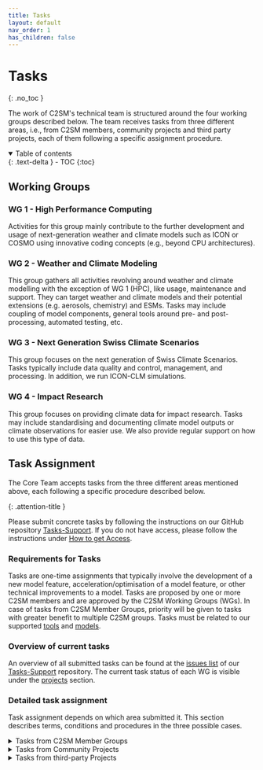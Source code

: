 ```yaml
---
title: Tasks
layout: default
nav_order: 1
has_children: false
---
```


# Tasks
{: .no_toc }

The work of C2SM's technical team is structured around the four working groups described below. The team receives tasks from three different areas, i.e., from C2SM members, community projects and third party projects, each of them following a specific assignment procedure.

<details open markdown="block">
  <summary>
    Table of contents
  </summary>
  {: .text-delta }
- TOC
{:toc}
</details>


## Working Groups

### WG 1 - High Performance Computing

Activities for this group mainly contribute to the further development and usage of next-generation weather and climate models such as ICON or COSMO using innovative coding concepts (e.g., beyond CPU architectures).


### WG 2 - Weather and Climate Modeling

This group gathers all activities revolving around weather and climate modelling with the exception of WG 1 (HPC), like usage, maintenance and support. They can target weather and climate models and their potential extensions (e.g. aerosols, chemistry) and ESMs. Tasks may include coupling of model components, general tools around pre- and post-processing, automated testing, etc.


### WG 3 - Next Generation Swiss Climate Scenarios

This group focuses on the next generation of Swiss Climate Scenarios. Tasks typically include data quality and control, management, and processing. In addition, we run ICON-CLM simulations.


### WG 4 - Impact Research

This group focuses on providing climate data for impact research. Tasks may include standardising and documenting climate model outputs or climate observations for easier use. We also provide regular support on how to use this type of data.


## Task Assignment

The Core Team accepts tasks from the three different areas mentioned above, each following a specific procedure described below.

{: .attention-title }

Please submit concrete tasks by following the instructions on our GitHub repository [Tasks-Support](https://github.com/C2SM/Tasks-Support).
If you do not have access, please follow the instructions under [How to get Access](https://c2sm.github.io/#how-to-get-access).


### Requirements for Tasks

Tasks are one-​time assignments that typically involve the development of a new model feature, acceleration/optimisation of a model feature, or other technical improvements to a model. Tasks are proposed by one or more C2SM members and are approved by the C2SM Working Groups (WGs). In case of tasks from C2SM Member Groups, priority will be given to tasks with greater benefit to multiple C2SM groups. Tasks must be related to our supported [tools](https://c2sm.github.io/tools/) and [models](https://c2sm.github.io/models/).


### Overview of current tasks

An overview of all submitted tasks can be found at the [issues list](https://github.com/C2SM/Tasks-Support/issues) of our [Tasks-Support](https://github.com/C2SM/Tasks-Support) repository. The current task status of each WG is visible under the [projects](https://github.com/C2SM/Tasks-Support/projects?query=is%3Aopen) section.


### Detailed task assignment

Task assignment depends on which area submitted it. This section describes terms, conditions and procedures in the three possible cases.

<details close markdown="block">
  <summary>
    Tasks from C2SM Member Groups
  </summary>
  {: .text-gamma }
1. **Submission:**
Tasks can be submitted as issues through our GitHub repository [Tasks-Support](https://github.com/C2SM/Tasks-Support) at any time. The task proposal must include a description and goals of the task, a time estimate, a statement of urgency, the groups involved, and at least one contact person. It should also describe the benefit to C2SM. Please follow the instructions to [Submit a Task](https://github.com/C2SM/Tasks-Support#submit-a-task).

2. **Evaluation:**
The Core Team will evaluate the proposals and may provide feedback/ask questions/reiterate the proposals to the groups. Priority will be given to tasks with greater benefit to multiple C2SM groups. Updates on the tasks will be directly given on the submitted task in the GitHub repository.

3. **Core Team starts working on task:**
Depending on the urgency or current workload of the Core Team, C2SM may begin to work on the task immediately or at a later point in time.

4. **Feedback and Discussion of Tasks:**
During the biannual WG Day, to which representatives of each C2SM member group are invited, the status and future of submitted tasks are discussed. Members can provide critical feedback on the process.
</details>

<details close markdown="block">
  <summary>
    Tasks from Community Projects
  </summary>
  {: .text-gamma }
  
Tasks are also taken from C2SM Community Projects. These are large, perennial, and joint research and/or development projects involving at least three C2SM groups and two different partner institutions, with a substantial financial volume. Their overall objective supports the implementation of one or more of the four pillars of C2SM. The project produces results that no single group could have produced on its own. Their results benefit a large majority of C2SM members. These projects receive significant support from C2SM core funding in the form of in-kind contributions from core staff.


##### Community Project Task Assignment Process
{: .no_toc }

- The C2SM Steering Committee (SC) discusses and recommends C2SM's involvement in a Community Project at the proposal stage. This includes a suggestion on the approximate number of FTEs to be reserved for the project;
- The C2SM Executive Director (ED) forwards the information to the Core Team, and together with the responsible programmers evaluates the feasibility of the plans, taking into account all other ongoing activities and plans;
- The ED forwards the information back to the SC;
- The SC approves the plans and time allocated to the Community Project;
- The C2SM Core Team reserves the FTEs assuming the project will be funded;
- At the latest at the beginning of the project, the project steering group develops and formulates how it envisions the involvement of the Core Team and defines specific tasks. The tasks are submitted as a proposal to the C2SM ED and the involved programmers;
- The ED and the responsible programmer(s) evaluate the tasks, provide feedback/clarification, and finally submit their proposal to the C2SM SC;
- The SC approves the task list;
- The task assignment from Community Projects is repeated regularly, at biannual or annual intervals, ideally 1-2 months before the biannual Working Group Day.


##### Current projects
{: .no_toc }

- [EXCLAIM](https://c2sm.ethz.ch/research/exclaim.html)
- [Next generation Swiss climate scenarios CH2025](https://www.meteoschweiz.admin.ch/ueber-uns/forschung-und-zusammenarbeit/projekte/2023/klima-ch2025.html)

</details>

<details close markdown="block">
  <summary>
    Tasks from third-party Projects
  </summary>
  {: .text-gamma }

As outlined in [C2SM's business plan for 2021-25](https://ethz.ch/content/dam/ethz/special-interest/usys/c2sm-dam/center/documents/c2sm_business_plan_final_18nov19.pdf), the Executive Office also relies on funding from third-party projects. We are therefore happy to contribute to the research projects of our members (e.g., SNF, EU, ETH) in our fields of expertise.


##### Third-Party Projects that Benefit Multiple C2SM Groups
{: .no_toc }

These can be projects of individual C2SM members as PI, possibly together with other co-PIs from the community, funding individual tasks of core team programmers. These projects will be supported in particular if the results will benefit several C2SM groups.


##### Third-Party Projects with Benefits to the PI Only
{: .no_toc }

A member may also propose a task/tasks to be funded from their project, but where the benefit is limited to their group. These proposals will be realised if C2SM capacity is available. However, they will have a lower priority than projects with a greater benefit to the community.

##### Current projects
{: .no_toc }

- [SNF scClim project](https://scclim.ethz.ch/)


##### Task Portfolio
{: .no_toc }

The core team's contributions consist largely of technical model development and support tasks. Individual tasks may also include setting up and maintaining a project website, or organising individual workshops or seminar series.


##### Procedure for Proposing Participation in a Third-Party Project
{: .no_toc }

- The project PI contacts the C2SM Executive Director (ED) at the proposal stage by submitting a written proposal similar to the task proposals for group tasks;
- The ED, along with an assigned Core Team member, will provide feedback to the PI and may review the proposal again;
- If the proposal meets the above conditions, C2SM will consider it accepted and reserve time for its execution in the following year;
- C2SM will reserve approximately 3-7 person months (0.3-0.6 FTE) per year for tasks from external projects.
</details>
